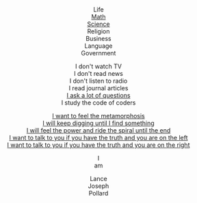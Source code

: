 
<br/>
<br/>
<br/>
<br/>

<p align="center">
Life<br/>
  <a href="https://www.amazon.com/Cellular-Automata-Hyperbolic-Spaces-Theory/dp/1933153040">Math</a><br/>
<a href="https://www.amazon.com/Associative-Computing-Programming-Massively-Computers/dp/0306439875">Science</a><br/>
Religion<br/>
Business<br/>
Language<br/>
Government
</p>

<p align="center">
  I don't watch TV<br/>
  I don't read news<br/>
  I don't listen to radio<br/>
  I read journal articles<br/>
  <a href="https://stackoverflow.com/users/169992/lance-pollard">I ask a lot of questions</a><br/>
  I study the code of coders<br/>
</p>

<p align="center">
  <a href="https://www.youtube.com/watch?v=GIuZUCpm9hc#t=2m55s">I want to feel the metamorphosis</a><br/>
  <a href="https://www.youtube.com/watch?v=NfpwKs1REg0#t=4m19s">I will keep digging until I find something</a><br/>
  <a href="https://www.youtube.com/watch?v=mBgviceBzFs#t=5m20s">I will feel the power and ride the spiral until the end</a><br/>
  <a href="https://www.youtube.com/watch?v=tqjOrkMHUkk">I want to talk to you if you have the truth and you are on the left</a><br/>
  <a href="https://www.youtube.com/watch?v=1rkNR12j1pI">I want to talk to you if you have the truth and you are on the right</a><br/>
</p>

<p align="center">
  I<br/>
  am
</p>

<p align="center">
Lance<br/>
Joseph<br/>
Pollard
</p>

<br/>
<br/>
<br/>
<br/>
